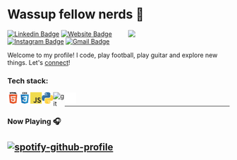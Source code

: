 # Wassup fellow nerds 👋

<img align='right' src="https://media.giphy.com/media/iIqmM5tTjmpOB9mpbn/giphy.gif" width="230" />

[![Linkedin Badge](https://img.shields.io/badge/-binhle19-blue?style=flat&logo=Linkedin&logoColor=white&link=https://www.linkedin.com/in/binhle19/)](https://www.linkedin.com/in/binhle19/)
[![Website Badge](https://img.shields.io/badge/-lebinhporfolio-47CCCC?style=flat&logo=Google-Chrome&logoColor=white&link=https://lebinhporfolio.netlify.app/)](https://lebinhporfolio.netlify.app/)
[![Instagram Badge](https://img.shields.io/badge/-@jesuislebeauu-purple?style=flat&logo=instagram&logoColor=white&link=https://www.instagram.com/jesuislebeauu/)](https://www.instagram.com/jesuislebeauu/)
[![Gmail Badge](https://img.shields.io/badge/-lebinh190998-c14438?style=flat&logo=Gmail&logoColor=white&link=mailto:lebinh190998@gmail.com)](mailto:lebinh190998@gmail.com)

Welcome to my profile! I code, play football, play guitar and explore new things. Let's [connect](https://www.linkedin.com/in/binhle19/)!

### Tech stack:
<a href="https://www.w3.org/html/" target="_blank"><img align="left" alt="HTML5" width="26px" src="https://raw.githubusercontent.com/github/explore/80688e429a7d4ef2fca1e82350fe8e3517d3494d/topics/html/html.png" /></a>
<a href="https://www.w3schools.com/css/" target="_blank"><img align="left" alt="CSS3" width="26px" src="https://raw.githubusercontent.com/github/explore/80688e429a7d4ef2fca1e82350fe8e3517d3494d/topics/css/css.png" /></a>
<a href="https://www.javascript.com/" target="_blank"> <img align="left" alt="JavaScript" width="26px" src="https://raw.githubusercontent.com/github/explore/80688e429a7d4ef2fca1e82350fe8e3517d3494d/topics/javascript/javascript.png"/> </a>
<a href="https://www.python.org" target="_blank"> <img align="left" alt="Python" width="26px" src="https://github.com/Aakarsh-B/trying-repos/blob/master/python-5.svg?raw=true"/> </a>
<a href="https://git-scm.com/" target="_blank"> <img align="left" alt="git" width="26px" src="https://www.vectorlogo.zone/logos/git-scm/git-scm-icon.svg"/> </a>
<img align="left" alt="GitHub" width="26px" src="https://github.com/Aakarsh-B/trying-repos/blob/master/github.svg" />
<br />

---



### Now Playing 🎧

[![spotify-github-profile](https://spotify-github-profile.vercel.app/api/view?uid=31b232goahz27xcmgenhl2eqfbcy&cover_image=true&theme=novatorem&bar_color=53b14f&bar_color_cover=false)](https://github.com/kittinan/spotify-github-profile)
<br/>
---
